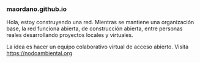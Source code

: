 ### maordano.github.io

Hola, estoy construyendo una red.
Mientras se mantiene una organización base, la red funciona abierta, de construcción abierta, entre personas reales desarrollando proyectos locales y virtuales.

La idea es hacer un equipo colaborativo virtual de acceso abierto. Visita https://nodoambiental.org

